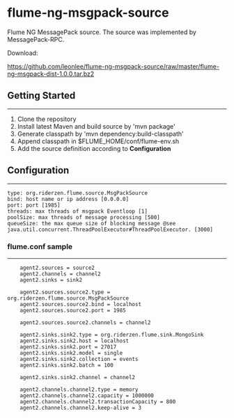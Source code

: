 flume-ng-msgpack-source
=============
Flume NG MessagePack source. The source was implemented by MessagePack-RPC.

Download:

https://github.com/leonlee/flume-ng-msgpack-source/raw/master/flume-ng-msgpack-dist-1.0.0.tar.bz2

## Getting Started
- - -
1. Clone the repository
2. Install latest Maven and build source by 'mvn package'
3. Generate classpath by 'mvn dependency:build-classpath'
4. Append classpath in $FLUME_HOME/conf/flume-env.sh
5. Add the source definition according to **Configuration**

## Configuration
- - - 
	type: org.riderzen.flume.source.MsgPackSource
	bind: host name or ip address [0.0.0.0]
	port: port [1985]
	threads: max threads of msgpack Eventloop [1]
	poolSize: max threads of message processing [500]
	queueSize: the max queue size of blocking message @see java.util.concurrent.ThreadPoolExecutor#ThreadPoolExecutor. [3000]

### flume.conf sample
- - -
        agent2.sources = source2
        agent2.channels = channel2
        agent2.sinks = sink2

        agent2.sources.source2.type = org.riderzen.flume.source.MsgPackSource
        agent2.sources.source2.bind = localhost
        agent2.sources.source2.port = 1985

        agent2.sources.source2.channels = channel2

        agent2.sinks.sink2.type = org.riderzen.flume.sink.MongoSink
        agent2.sinks.sink2.host = localhost
        agent2.sinks.sink2.port = 27017
        agent2.sinks.sink2.model = single
        agent2.sinks.sink2.collection = events
        agent2.sinks.sink2.batch = 100

        agent2.sinks.sink2.channel = channel2

        agent2.channels.channel2.type = memory
        agent2.channels.channel2.capacity = 1000000
        agent2.channels.channel2.transactionCapacity = 800
        agent2.channels.channel2.keep-alive = 3
